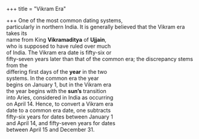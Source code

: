 +++
title = "Vikram Era"

+++
One of the most common dating systems,  
particularly in northern India. It is generally believed that the Vikram era takes its  
name from King **Vikramaditya** of **Ujjain**,  
who is supposed to have ruled over much  
of India. The Vikram era date is fifty-six or  
fifty-seven years later than that of the common era; the discrepancy stems from the  
differing first days of the **year** in the two  
systems. In the common era the year  
begins on January 1, but in the Vikram era  
the year begins with the **sun’s** transition  
into Aries, considered in India as occurring  
on April 14. Hence, to convert a Vikram era  
date to a common era date, one subtracts  
fifty-six years for dates between January 1  
and April 14, and fifty-seven years for dates  
between April 15 and December 31.
